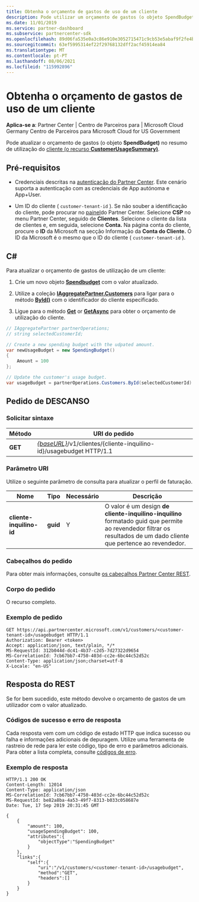 ```yaml
---
title: Obtenha o orçamento de gastos de uso de um cliente
description: Pode utilizar um orçamento de gastos (o objeto SpendBudget) para atualizar um resumo de utilização do cliente (o recurso CustomerUsageSummary).
ms.date: 11/01/2019
ms.service: partner-dashboard
ms.subservice: partnercenter-sdk
ms.openlocfilehash: 89d06fa535e0a3c86e910e3052715471c9cb53e5abaf9f2fe4b4efffb37e389d
ms.sourcegitcommit: 63ef5995314ef22f29768132dff2acf45914ea84
ms.translationtype: MT
ms.contentlocale: pt-PT
ms.lasthandoff: 08/06/2021
ms.locfileid: "115992896"
---
```

# <a name="get-a-customers-usage-spending-budget"></a>Obtenha o orçamento de gastos de uso de um cliente

**Aplica-se a**: Partner Center | Centro de Parceiros para | Microsoft Cloud Germany Centro de Parceiros para Microsoft Cloud for US Government

Pode atualizar o orçamento de gastos (o objeto **SpendBudget)** no resumo de utilização do [cliente (o recurso **CustomerUsageSummary)**](customer-usage-resources.md#customerusagesummary).

## <a name="prerequisites"></a>Pré-requisitos

- Credenciais descritas na [autenticação do Partner Center](partner-center-authentication.md). Este cenário suporta a autenticação com as credenciais de App autónoma e App+User.

- Um ID do cliente ( `customer-tenant-id` ). Se não souber a identificação do cliente, pode procurar no [painel](https://partner.microsoft.com/dashboard)do Partner Center. Selecione **CSP** no menu Partner Center, seguido de **Clientes**. Selecione o cliente da lista de clientes e, em seguida, selecione **Conta.** Na página conta do cliente, procure o **ID** da Microsoft na secção Informação da **Conta do Cliente.** O ID da Microsoft é o mesmo que o ID do cliente ( `customer-tenant-id` ).

## <a name="c"></a>C\#

Para atualizar o orçamento de gastos de utilização de um cliente:

1. Crie um novo objeto [**Spendbudget**](/dotnet/api/microsoft.store.partnercenter.models.usage.spendingbudget) com o valor atualizado.

2. Utilize a coleção [**IAggregatePartner.Customers**](/dotnet/api/microsoft.store.partnercenter.customers.icustomercollection) para ligar para o método [**ById()**](/dotnet/api/microsoft.store.partnercenter.customers.icustomercollection.byid) com o identificador do cliente especificado.

3. Ligue para o método [**Get**](/dotnet/api/microsoft.store.partnercenter.subscribedskus.icustomersubscribedskucollection.get) or [**GetAsync**](/dotnet/api/microsoft.store.partnercenter.subscribedskus.icustomersubscribedskucollection.getasync) para obter o orçamento de utilização do cliente.

``` csharp
// IAggregatePartner partnerOperations;
// string selectedCustomerId;

// Create a new spending budget with the udpated amount.
var newUsageBudget = new SpendingBudget()
{
    Amount = 100
};

// Update the customer's usage budget.
var usageBudget = partnerOperations.Customers.ById(selectedCustomerId).UsageBudget.Get();
```

## <a name="rest-request"></a>Pedido de DESCANSO

### <a name="request-syntax"></a>Solicitar sintaxe

| Método    | URI do pedido                                                                                             |
|-----------|---------------------------------------------------------------------------------------------------------|
| **GET** | [*{baseURL}*](partner-center-rest-urls.md)/v1/clientes/{cliente-inquilino-id}/usagebudget HTTP/1.1 |

### <a name="uri-parameter"></a>Parâmetro URI

Utilize o seguinte parâmetro de consulta para atualizar o perfil de faturação.

| Nome                   | Tipo     | Necessário | Descrição                                                                                                                                            |
|------------------------|----------|----------|--------------------------------------------------------------------------------------------------------------------------------------------------------|
| **cliente-inquilino-id** | **guid** | Y        | O valor é um design **de cliente-inquilino-inquilino** formatado guid que permite ao revendedor filtrar os resultados de um dado cliente que pertence ao revendedor. |

### <a name="request-headers"></a>Cabeçalhos do pedido

Para obter mais informações, consulte [os cabeçalhos Partner Center REST](headers.md).

### <a name="request-body"></a>Corpo do pedido

O recurso completo.

### <a name="request-example"></a>Exemplo de pedido

```http
GET https://api.partnercenter.microsoft.com/v1/customers/<customer-tenant-id>/usagebudget HTTP/1.1
Authorization: Bearer <token>
Accept: application/json, text/plain, */*
MS-RequestId: 312b044d-dc41-4b37-c2d5-7d27322d9654
MS-CorrelationId: 7cb67bb7-4750-403d-cc2e-6bc44c52d52c
Content-Type: application/json;charset=utf-8
X-Locale: "en-US"
```

## <a name="rest-response"></a>Resposta do REST

Se for bem sucedido, este método devolve o orçamento de gastos de um utilizador com o valor atualizado.

### <a name="response-success-and-error-codes"></a>Códigos de sucesso e erro de resposta

Cada resposta vem com um código de estado HTTP que indica sucesso ou falha e informações adicionais de depuragem. Utilize uma ferramenta de rastreio de rede para ler este código, tipo de erro e parâmetros adicionais. Para obter a lista completa, consulte [códigos de erro](error-codes.md).

### <a name="response-example"></a>Exemplo de resposta

```http
HTTP/1.1 200 OK
Content-Length: 12014
Content-Type: application/json
MS-CorrelationId: 7cb67bb7-4750-403d-cc2e-6bc44c52d52c
MS-RequestId: be82a8ba-4a53-49f7-8313-b033c058687e
Date: Tue, 17 Sep 2019 20:31:45 GMT

{
    {
        "amount": 100,
        "usageSpendingBudget": 100,
        "attributes":{
            "objectType":"SpendingBudget"
        }
    },
    "links":{
        "self":{
            "uri":"/v1/customers/<customer-tenant-id>/usagebudget",
            "method":"GET",
            "headers":[]
        }
    }
}
```
